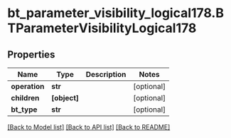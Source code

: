 # bt_parameter_visibility_logical178.BTParameterVisibilityLogical178

## Properties
Name | Type | Description | Notes
------------ | ------------- | ------------- | -------------
**operation** | **str** |  | [optional] 
**children** | **[object]** |  | [optional] 
**bt_type** | **str** |  | [optional] 

[[Back to Model list]](../README.md#documentation-for-models) [[Back to API list]](../README.md#documentation-for-api-endpoints) [[Back to README]](../README.md)


